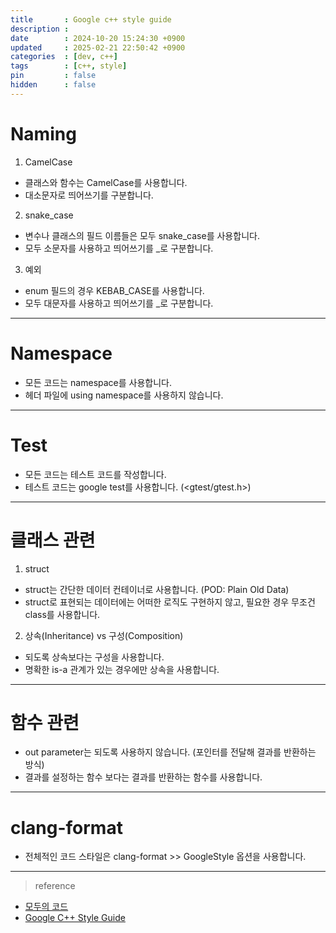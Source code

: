 ```yaml
---
title       : Google c++ style guide
description :
date        : 2024-10-20 15:24:30 +0900
updated     : 2025-02-21 22:50:42 +0900
categories  : [dev, c++]
tags        : [c++, style]
pin         : false
hidden      : false
---
```


# Naming
1. CamelCase
- 클래스와 함수는 CamelCase를 사용합니다.
- 대소문자로 띄어쓰기를 구분합니다.

2. snake_case
- 변수나 클래스의 필드 이름들은 모두 snake_case를 사용합니다.
- 모두 소문자를 사용하고 띄어쓰기를 _로 구분합니다.
 
3. 예외
- enum 필드의 경우 KEBAB_CASE를 사용합니다.
- 모두 대문자를 사용하고 띄어쓰기를 _로 구분합니다.

---

# Namespace
- 모든 코드는 namespace를 사용합니다.
- 헤더 파일에  using namespace를 사용하지 않습니다.

---

# Test
- 모든 코드는 테스트 코드를 작성합니다.
- 테스트 코드는 google test를 사용합니다. (<gtest/gtest.h>)

---

# 클래스 관련
1. struct
- struct는 간단한 데이터 컨테이너로 사용합니다. (POD: Plain Old Data)
- struct로 표현되는 데이터에는 어떠한 로직도 구현하지 않고, 필요한 경우 무조건 class를 사용합니다.

2. 상속(Inheritance) vs 구성(Composition)
- 되도록 상속보다는 구성을 사용합니다.
- 명확한 is-a 관계가 있는 경우에만 상속을 사용합니다.

---

# 함수 관련
- out parameter는 되도록 사용하지 않습니다. (포인터를 전달해 결과를 반환하는 방식)
- 결과를 설정하는 함수 보다는 결과를 반환하는 함수를 사용합니다.

---

# clang-format
- 전체적인 코드 스타일은 clang-format >> GoogleStyle 옵션을 사용합니다.
 
---



> reference
- [모두의 코드](https://modoocode.com/335)
- [Google C++ Style Guide](https://google.github.io/styleguide/cppguide.html)
